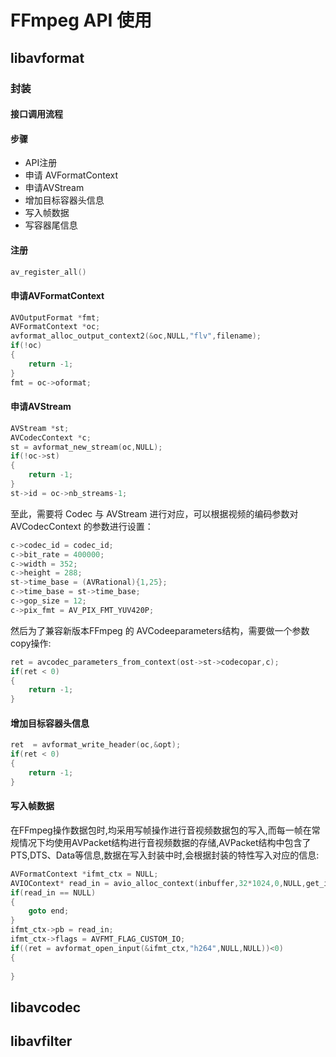 # FFmpeg API 使用

## libavformat

### 封装

#### 接口调用流程





#### 步骤

- API注册
- 申请 AVFormatContext
- 申请AVStream
- 增加目标容器头信息
- 写入帧数据
- 写容器尾信息

#### 注册

```c
av_register_all()
```

#### 申请AVFormatContext

```c
AVOutputFormat *fmt;
AVFormatContext *oc;
avformat_alloc_output_context2(&oc,NULL,"flv",filename);
if(!oc)
{
    return -1;
}
fmt = oc->oformat;
```

#### 申请AVStream

```c
AVStream *st;
AVCodecContext *c;
st = avformat_new_stream(oc,NULL);
if(!oc->st)
{
    return -1;
}
st->id = oc->nb_streams-1;
```

至此，需要将 Codec 与 AVStream 进行对应，可以根据视频的编码参数对 AVCodecContext 的参数进行设置：

```c
c->codec_id = codec_id;
c->bit_rate = 400000;
c->width = 352;
c->height = 288;
st->time_base = (AVRational){1,25};
c->time_base = st->time_base;
c->gop_size = 12;
c->pix_fmt = AV_PIX_FMT_YUV420P;
```

然后为了兼容新版本FFmpeg 的 AVCodeeparameters结构，需要做一个参数copy操作:

```c
ret = avcodec_parameters_from_context(ost->st->codecopar,c);
if(ret < 0)
{
    return -1;
}
```

#### 增加目标容器头信息

```c
ret  = avformat_write_header(oc,&opt);
if(ret < 0)
{
    return -1;
}
```

#### 写入帧数据

在FFmpeg操作数据包时,均采用写帧操作进行音视频数据包的写入,而每一帧在常规情况下均使用AVPacket结构进行音视频数据的存储,AVPacket结构中包含了PTS,DTS、Data等信息,数据在写入封装中时,会根据封装的特性写入对应的信息:

```c
AVFormatContext *ifmt_ctx = NULL;
AVIOContext* read_in = avio_alloc_context(inbuffer,32*1024,0,NULL,get_input_buffer,NULL,NULL);
if(read_in == NULL)
{
    goto end;
}
ifmt_ctx->pb = read_in;
ifmt_ctx->flags = AVFMT_FLAG_CUSTOM_IO;
if((ret = avformat_open_input(&ifmt_ctx,"h264",NULL,NULL))<0)
{
    
}
```



## libavcodec

## libavfilter